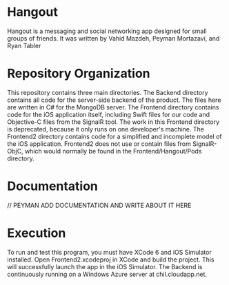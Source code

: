 Hangout
=======
Hangout is a messaging and social networking app designed for small groups of friends.
It was written by Vahid Mazdeh, Peyman Mortazavi, and Ryan Tabler

Repository Organization
=======================
This repository contains three main directories.
The Backend directory contains all code for the server-side backend of the product. The files here are written in C# for the MongoDB server.
The Frontend directory contains code for the iOS application itself, including Swift files for our code and Objective-C files from the SignalR tool. The work in this Frontend directory is deprecated, because it only runs on one developer's machine.
The Frontend2 directory contains code for a simplified and incomplete model of the iOS application. Frontend2 does not use or contain files from SignalR-ObjC, which would normally be found in the Frontend/Hangout/Pods directory.

Documentation
=============
// PEYMAN ADD DOCUMENTATION AND WRITE ABOUT IT HERE

Execution
=========
To run and test this program, you must have XCode 6 and iOS Simulator installed. Open Frontend2.xcodeproj in XCode and build the project. This will successfully launch the app in the iOS Simulator. The Backend is continuously running on a Windows Azure server at chil.cloudapp.net.

